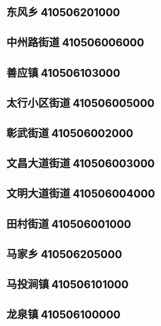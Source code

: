 # 东风乡 410506201000
# 中州路街道 410506006000
# 善应镇 410506103000
# 太行小区街道 410506005000
# 彰武街道 410506002000
# 文昌大道街道 410506003000
# 文明大道街道 410506004000
# 田村街道 410506001000
# 马家乡 410506205000
# 马投涧镇 410506101000
# 龙泉镇 410506100000
